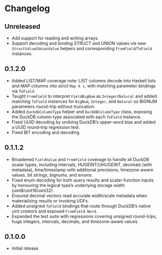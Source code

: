 # Changelog

## Unreleased
- Add support for reading and writing arrays.
- Support decoding and binding STRUCT and UNION values via new `StructValue`/`UnionValue` helpers and corresponding `FromField`/`ToField` instances.

## 0.1.2.0
- Added LIST/MAP coverage note: LIST columns decode into Haskell lists and MAP columns into strict `Map k v`, with matching parameter bindings via `ToField`.
- Taught `FromField` to interpret `FieldBigNum` as `Integer`/`Natural` and added matching `ToField` instances for `BigNum`, `Integer`, and `Natural` so BIGNUM parameters round-trip without truncation.
- Added `duckdbColumnType` helper and `DuckDBColumnType` class, exposing the DuckDB column type associated with each `ToField` instance.
- Fixed UUID decoding by undoing DuckDB’s upper-word bias and added a UUID round-trip regression test.
- Fixed BIT encoding and decoding

## 0.1.1.2
- Broadened `FieldValue` and `FromField` coverage to handle all DuckDB scalar types, including intervals, HUGEINT/UHUGEINT, decimals (with metadata), time/timestamp with additional precisions, timezone-aware values, bit strings, bignums, and enums.
- Fixed enum decoding for both query results and scalar-function inputs by honouring the logical type’s underlying storage width (uint8/uint16/uint32).
- Ensured decimal vectors read accurate width/scale metadata when materializing results or invoking UDFs.
- Added unsigned `ToField` bindings that route through DuckDB’s native uint creators and exposed `FromField Word`.
- Expanded the test suite with regressions covering unsigned round-trips, huge integers, intervals, decimals, and timezone-aware values.

## 0.1.0.0
- Initial release
